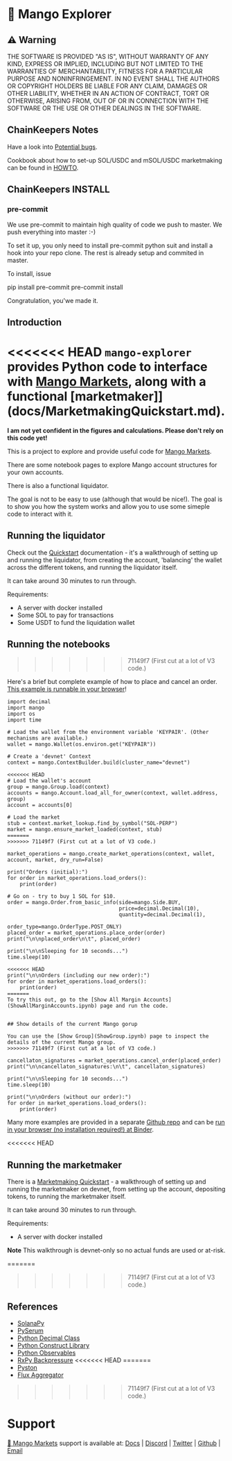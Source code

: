 # 🥭 Mango Explorer

## ⚠ Warning

THE SOFTWARE IS PROVIDED "AS IS", WITHOUT WARRANTY OF ANY KIND, EXPRESS OR IMPLIED, INCLUDING BUT NOT LIMITED TO THE WARRANTIES OF MERCHANTABILITY, FITNESS FOR A PARTICULAR PURPOSE AND NONINFRINGEMENT. IN NO EVENT SHALL THE AUTHORS OR COPYRIGHT HOLDERS BE LIABLE FOR ANY CLAIM, DAMAGES OR OTHER LIABILITY, WHETHER IN AN ACTION OF CONTRACT, TORT OR OTHERWISE, ARISING FROM, OUT OF OR IN CONNECTION WITH THE SOFTWARE OR THE USE OR OTHER DEALINGS IN THE SOFTWARE.


## ChainKeepers Notes

Have a look into  [Potential bugs](docs/PotentialBugs.md).

Cookbook about how to set-up SOL/USDC and mSOL/USDC marketmaking can be found in [HOWTO](HOWTO.rst).

## ChainKeepers INSTALL

### pre-commit

We use pre-commit to maintain high quality of code we push to master.  We push
everything into master :-)

To set it up, you only need to install pre-commit python suit and install a hook
into your repo clone.  The rest is already setup and commited in master.

To install, issue

  pip install pre-commit
  pre-commit install

Congratulation, you'we made it.


## Introduction

<<<<<<< HEAD
`mango-explorer` provides Python code to interface with [Mango Markets](https://mango.markets), along with a functional [marketmaker]](docs/MarketmakingQuickstart.md).
=======
**I am not yet confident in the figures and calculations. Please don't rely on this code yet!**

This is a project to explore and provide useful code for [Mango Markets](https://mango.markets/).

There are some notebook pages to explore Mango account structures for your own accounts.

There is also a functional liquidator.

The goal is not to be easy to use (although that would be nice!). The goal is to show you how the system works and allow you to use some simeple code to interact with it.


## Running the liquidator

Check out the [Quickstart](Quickstart.md) documentation - it's a walkthrough of setting up and running the liquidator, from creating the account, 'balancing' the wallet across the different tokens, and running the liquidator itself.

It can take around 30 minutes to run through.

Requirements:
* A server with docker installed
* Some SOL to pay for transactions
* Some USDT to fund the liquidation wallet


## Running the notebooks
>>>>>>> 71149f7 (First cut at a lot of V3 code.)

Here's a brief but complete example of how to place and cancel an order. [This example is runnable in your browser](https://mybinder.org/v2/gh/blockworks-foundation/mango-explorer-examples/HEAD?labpath=PlaceAndCancelOrders.ipynb)!

```
import decimal
import mango
import os
import time

# Load the wallet from the environment variable 'KEYPAIR'. (Other mechanisms are available.)
wallet = mango.Wallet(os.environ.get("KEYPAIR"))

# Create a 'devnet' Context
context = mango.ContextBuilder.build(cluster_name="devnet")

<<<<<<< HEAD
# Load the wallet's account
group = mango.Group.load(context)
accounts = mango.Account.load_all_for_owner(context, wallet.address, group)
account = accounts[0]

# Load the market
stub = context.market_lookup.find_by_symbol("SOL-PERP")
market = mango.ensure_market_loaded(context, stub)
=======
>>>>>>> 71149f7 (First cut at a lot of V3 code.)

market_operations = mango.create_market_operations(context, wallet, account, market, dry_run=False)

print("Orders (initial):")
for order in market_operations.load_orders():
    print(order)

# Go on - try to buy 1 SOL for $10.
order = mango.Order.from_basic_info(side=mango.Side.BUY,
                                    price=decimal.Decimal(10),
                                    quantity=decimal.Decimal(1),
                                    order_type=mango.OrderType.POST_ONLY)
placed_order = market_operations.place_order(order)
print("\n\nplaced_order\n\t", placed_order)

print("\n\nSleeping for 10 seconds...")
time.sleep(10)

<<<<<<< HEAD
print("\n\nOrders (including our new order):")
for order in market_operations.load_orders():
    print(order)
=======
To try this out, go to the [Show All Margin Accounts](ShowAllMarginAccounts.ipynb) page and run the code.


## Show details of the current Mango gorup

You can use the [Show Group](ShowGroup.ipynb) page to inspect the details of the current Mango group.
>>>>>>> 71149f7 (First cut at a lot of V3 code.)

cancellaton_signatures = market_operations.cancel_order(placed_order)
print("\n\ncancellaton_signatures:\n\t", cancellaton_signatures)

print("\n\nSleeping for 10 seconds...")
time.sleep(10)

print("\n\nOrders (without our order):")
for order in market_operations.load_orders():
    print(order)

```

Many more examples are provided in a separate [Github repo](https://github.com/blockworks-foundation/mango-explorer-examples) and can be [run in your browser (no installation required!) at Binder](https://mybinder.org/v2/gh/blockworks-foundation/mango-explorer-examples/HEAD).


<<<<<<< HEAD
## Running the marketmaker

There is a [Marketmaking Quickstart](docs/MarketmakingQuickstart.md) - a walkthrough of setting up and running the marketmaker on devnet, from setting up the account, depositing tokens, to running the marketmaker itself.

It can take around 30 minutes to run through.

Requirements:
* A server with docker installed

**Note** This walkthrough is devnet-only so no actual funds are used or at-risk.

=======
>>>>>>> 71149f7 (First cut at a lot of V3 code.)
## References

* [SolanaPy](https://github.com/michaelhly/solana-py/)
* [PySerum](https://github.com/serum-community/pyserum/)
* [Python Decimal Class](https://docs.python.org/3/library/decimal.html)
* [Python Construct Library](https://construct.readthedocs.io/en/latest/)
* [Python Observables](https://rxpy.readthedocs.io/en/latest/)
* [RxPy Backpressure](https://github.com/daliclass/rxpy-backpressure)
<<<<<<< HEAD
=======
* [Pyston](https://www.pyston.org/)
* [Flux Aggregator](https://github.com/octopus-network/solana-flux-aggregator)
>>>>>>> 71149f7 (First cut at a lot of V3 code.)


# Support

[🥭 Mango Markets](https://mango.markets/) support is available at: [Docs](https://docs.mango.markets/) | [Discord](https://discord.gg/67jySBhxrg) | [Twitter](https://twitter.com/mangomarkets) | [Github](https://github.com/blockworks-foundation) | [Email](mailto:hello@blockworks.foundation)